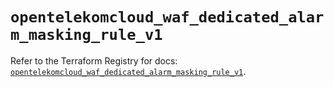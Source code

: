 # `opentelekomcloud_waf_dedicated_alarm_masking_rule_v1`

Refer to the Terraform Registry for docs: [`opentelekomcloud_waf_dedicated_alarm_masking_rule_v1`](https://registry.terraform.io/providers/opentelekomcloud/opentelekomcloud/1.36.48/docs/resources/waf_dedicated_alarm_masking_rule_v1).

